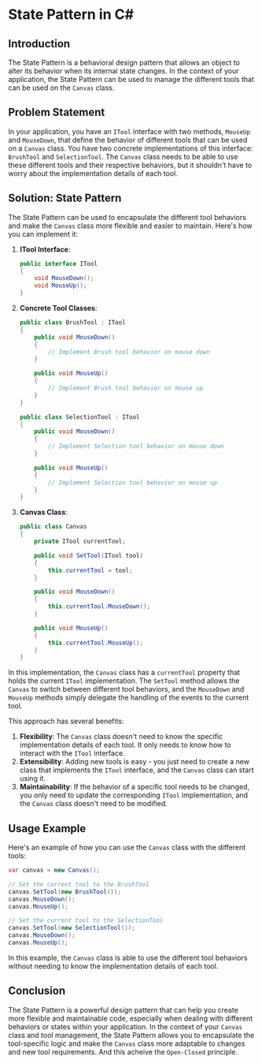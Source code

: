 # State Pattern in C#

## Introduction
The State Pattern is a behavioral design pattern that allows an object to alter its behavior when its internal state changes. In the context of your application, the State Pattern can be used to manage the different tools that can be used on the `Canvas` class.

## Problem Statement
In your application, you have an `ITool` interface with two methods, `MouseUp` and `MouseDown`, that define the behavior of different tools that can be used on a `Canvas` class. You have two concrete implementations of this interface: `BrushTool` and `SelectionTool`. The `Canvas` class needs to be able to use these different tools and their respective behaviors, but it shouldn't have to worry about the implementation details of each tool.

## Solution: State Pattern
The State Pattern can be used to encapsulate the different tool behaviors and make the `Canvas` class more flexible and easier to maintain. Here's how you can implement it:

1. **ITool Interface**:
   ```csharp
   public interface ITool
   {
       void MouseDown();
       void MouseUp();
   }
   ```

2. **Concrete Tool Classes**:
   ```csharp
   public class BrushTool : ITool
   {
       public void MouseDown()
       {
           // Implement Brush tool behavior on mouse down
       }

       public void MouseUp()
       {
           // Implement Brush tool behavior on mouse up
       }
   }

   public class SelectionTool : ITool
   {
       public void MouseDown()
       {
           // Implement Selection tool behavior on mouse down
       }

       public void MouseUp()
       {
           // Implement Selection tool behavior on mouse up
       }
   }
   ```

3. **Canvas Class**:
   ```csharp
   public class Canvas
   {
       private ITool currentTool;

       public void SetTool(ITool tool)
       {
           this.currentTool = tool;
       }

       public void MouseDown()
       {
           this.currentTool.MouseDown();
       }

       public void MouseUp()
       {
           this.currentTool.MouseUp();
       }
   }
   ```

In this implementation, the `Canvas` class has a `currentTool` property that holds the current `ITool` implementation. The `SetTool` method allows the `Canvas` to switch between different tool behaviors, and the `MouseDown` and `MouseUp` methods simply delegate the handling of the events to the current tool.

This approach has several benefits:

1. **Flexibility**: The `Canvas` class doesn't need to know the specific implementation details of each tool. It only needs to know how to interact with the `ITool` interface.
2. **Extensibility**: Adding new tools is easy - you just need to create a new class that implements the `ITool` interface, and the `Canvas` class can start using it.
3. **Maintainability**: If the behavior of a specific tool needs to be changed, you only need to update the corresponding `ITool` implementation, and the `Canvas` class doesn't need to be modified.

## Usage Example
Here's an example of how you can use the `Canvas` class with the different tools:

```csharp
var canvas = new Canvas();

// Set the current tool to the BrushTool
canvas.SetTool(new BrushTool());
canvas.MouseDown();
canvas.MouseUp();

// Set the current tool to the SelectionTool
canvas.SetTool(new SelectionTool());
canvas.MouseDown();
canvas.MouseUp();
```

In this example, the `Canvas` class is able to use the different tool behaviors without needing to know the implementation details of each tool.

## Conclusion
The State Pattern is a powerful design pattern that can help you create more flexible and maintainable code, especially when dealing with different behaviors or states within your application. In the context of your `Canvas` class and tool management, the State Pattern allows you to encapsulate the tool-specific logic and make the `Canvas` class more adaptable to changes and new tool requirements.
And this acheive the `Open-Closed` principle.